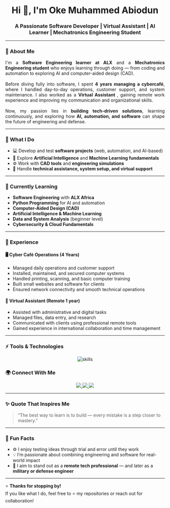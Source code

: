 <!-- Profile Banner -->
<h1 align="center">Hi 👋, I'm Oke Muhammed Abiodun</h1>
<h3 align="center">A Passionate Software Developer | Virtual Assistant | AI Learner | Mechatronics Engineering Student</h3>

---

### 💫 About Me
<p align="justify">
I'm a <strong>Software Engineering learner at ALX</strong> and a <strong>Mechatronics Engineering student</strong> who enjoys learning through doing — from coding and automation to exploring AI and computer-aided design (CAD).  
<br><br>
Before diving fully into software, I spent <strong>4 years managing a cybercafé</strong>, where I handled day-to-day operations, customer support, and system maintenance. I also worked as a <strong>Virtual Assistant </strong>, gaining remote work experience and improving my communication and organizational skills.  
<br><br>
Now, my passion lies in <strong>building tech-driven solutions</strong>, learning continuously, and exploring how <strong>AI, automation, and software</strong> can shape the future of engineering and defense.  
</p>

---

### 🚀 What I Do
<ul>
  <li>💻 Develop and test <strong>software projects</strong> (web, automation, and AI-based)</li>
  <li>🧠 Explore <strong>Artificial Intelligence</strong> and <strong>Machine Learning fundamentals</strong></li>
  <li>⚙️ Work with <strong>CAD tools</strong> and <strong>engineering simulations</strong></li>
  <li>🧰 Handle <strong>technical assistance, system setup, and virtual support</strong></li>
</ul>

---

### 🌱 Currently Learning
- **Software Engineering** with <strong>ALX Africa</strong>  
- **Python Programming** for AI and automation  
- **Computer-Aided Design (CAD)**  
- **Artificial Intelligence & Machine Learning**  
- **Data and System Analysis** (beginner level)  
- **Cybersecurity & Cloud Fundamentals**

---

### 💼 Experience
#### 🖥️ Cyber Café Operations (4 Years)
- Managed daily operations and customer support  
- Installed, maintained, and secured computer systems  
- Handled printing, scanning, and basic computer training  
- Built small websites and software for clients  
- Ensured network connectivity and smooth technical operations  

#### 💼 Virtual Assistant (Remote 1 year)
- Assisted with administrative and digital tasks  
- Managed files, data entry, and research  
- Communicated with clients using professional remote tools  
- Gained experience in international collaboration and time management  

---

### ⚡ Tools & Technologies
<p align="center">
  <img src="https://skillicons.dev/icons?i=html,css,js,python,git,github,vscode,linux,react,nodejs,mysql,figma,autocad" alt="skills" />
</p>


### 🌍 Connect With Me
<p align="center">
  <a href="https://www.linkedin.com/in/oke-muhammed/ target="_blank">
    <img src="https://img.shields.io/badge/LinkedIn-blue?style=for-the-badge&logo=linkedin" />
  </a>
  <a href="mailto:okemuhammed123@gmail.com">
    <img src="https://img.shields.io/badge/Email-D14836?style=for-the-badge&logo=gmail&logoColor=white" />
  </a>
  <a href="https://muhammed23100.github.io/)/" target="_blank">
    <img src="https://img.shields.io/badge/Portfolio-50D5B7?style=for-the-badge&logo=react" />
  </a>
</p>

---

### ✨ Quote That Inspires Me
> “The best way to learn is to build — every mistake is a step closer to mastery.”

---

### 🧠 Fun Facts
- ⚙️ I enjoy testing ideas through trial and error until they work  
- 💡 I’m passionate about combining engineering and software for real-world impact  
- 🎯 I aim to stand out as a <strong>remote tech professional</strong> — and later as a <strong>military or defense engineer</strong>  

---

⭐ **Thanks for stopping by!**  
If you like what I do, feel free to ⭐ my repositories or reach out for collaboration!

